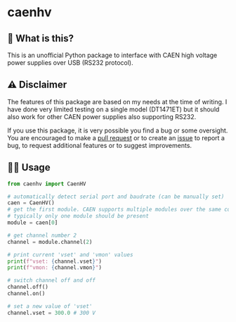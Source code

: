 # caenhv

## 🤔 What is this?

This is an unofficial Python package to interface with CAEN high voltage power supplies over USB (RS232 protocol).


## ⚠️ Disclaimer

The features of this package are based on my needs at the time of writing.
I have done very limited testing on a single model (DT1471ET) but it should also work for other CAEN power supplies also supporting RS232.

If you use this package, it is very possible you find a bug or some oversight.
You are encouraged to make a [pull request](https://github.com/lobis/caen-hv/pulls) or to create
an [issue](https://github.com/lobis/caen-hv/issues) to report a bug, to request additional features or to suggest
improvements.

## 👨‍💻 Usage

```python
from caenhv import CaenHV

# automatically detect serial port and baudrate (can be manually set)
caen = CaenHV()
# get the first module. CAEN supports multiple modules over the same connection
# typically only one module should be present
module = caen[0]

# get channel number 2
channel = module.channel(2)

# print current 'vset' and 'vmon' values
print(f"vset: {channel.vset}")
print(f"vmon: {channel.vmon}")

# switch channel off and off
channel.off()
channel.on()

# set a new value of 'vset'
channel.vset = 300.0 # 300 V
```


